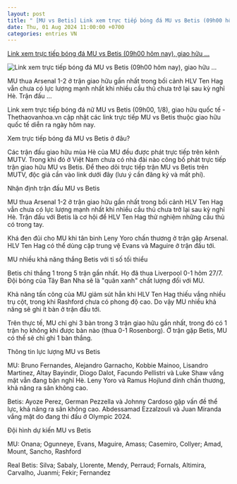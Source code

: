 ```yaml
---
layout: post
title: " [MU vs Betis] Link xem trực tiếp bóng đá MU vs Betis (09h00 hôm nay), giao hữu ..."
date: Thu, 01 Aug 2024 11:00:00 +0700
categories: entries VN
---
```

[Link xem trực tiếp bóng đá MU vs Betis (09h00 hôm nay), giao hữu ...](https://thethaovanhoa.vn/link-xem-truc-tiep-bong-da-mu-vs-betis-09h00-hom-nay-giao-huu-quoc-te-20240731232025186.htm)

![Link xem trực tiếp bóng đá MU vs Betis (09h00 hôm nay), giao hữu ...](https://thethaovanhoa.mediacdn.vn/thumb_w/1200/372676912336973824/2024/7/31/manchester-united-vs-real-betis-17224426966731057785478-34-0-662-1200-crop-17224427112551668413959.jpg)

MU thua Arsenal 1-2 ở trận giao hữu gần nhất trong bối cảnh HLV Ten Hag vẫn chưa có lực lượng mạnh nhất khi nhiều cầu thủ chưa trở lại sau kỳ nghỉ Hè. Trận đấu ...

Link xem trực tiếp bóng đá nữ MU vs Betis (09h00, 1/8), giao hữu quốc tế - Thethaovanhoa.vn cập nhật các link trực tiếp MU vs Betis thuộc giao hữu quốc tế diễn ra ngày hôm nay.



Xem trực tiếp bóng đá MU vs Betis ở đâu?

Các trận đấu giao hữu mùa Hè của MU đều được phát trực tiếp trên kênh MUTV. Trong khi đó ở Việt Nam chưa có nhà đài nào công bố phát trực tiếp trận giao hữu MU vs Betis. Để theo dõi trực tiếp trận MU vs Betis trên MUTV, độc giả cần vào link dưới đây (lưu ý cần đăng ký và mất phí).

Nhận định trận đấu MU vs Betis

MU thua Arsenal 1-2 ở trận giao hữu gần nhất trong bối cảnh HLV Ten Hag vẫn chưa có lực lượng mạnh nhất khi nhiều cầu thủ chưa trở lại sau kỳ nghỉ Hè. Trận đấu với Betis là cơ hội để HLV Ten Hag thử nghiệm những cầu thủ có trong tay.

Khá đen đủi cho MU khi tân binh Leny Yoro chấn thương ở trận gặp Arsenal. HLV Ten Hag có thể dùng cặp trung vệ Evans và Maguire ở trận đấu tới.

MU nhiều khả năng thắng Betis với tỉ số tối thiểu

Betis chỉ thắng 1 trong 5 trận gần nhất. Họ đã thua Liverpool 0-1 hôm 27/7. Đội bóng của Tây Ban Nha sẽ là "quân xanh" chất lượng đối với MU.

Khả năng tấn công của MU giảm sút hẳn khi HLV Ten Hag thiếu vắng nhiều trụ cột, trong khi Rashford chưa có phong độ cao. Do vậy MU nhiều khả năng sẽ ghi ít bàn ở trận đấu tới.

Trên thực tế, MU chỉ ghi 3 bàn trong 3 trận giao hữu gần nhất, trong đó có 1 trận họ không khi được bàn nào (thua 0-1 Rosenborg). Ở trận gặp Betis, MU có thể sẽ chỉ ghi 1 bàn thắng.

Thông tin lực lượng MU vs Betis

MU: Bruno Fernandes, Alejandro Garnacho, Kobbie Mainoo, Lisandro Martinez, Altay Bayindir, Diogo Dalot, Facundo Pellistri và Luke Shaw vắng mặt vẫn đang bận nghỉ Hè. Leny Yoro và Ramus Hojlund dính chấn thương, khả năng ra sân không cao.

Betis: Ayoze Perez, German Pezzella và Johnny Cardoso gặp vấn đề thể lực, khả năng ra sân không cao. Abdessamad Ezzalzouli và Juan Miranda vắng mặt do đang thi đấu ở Olympic 2024.

Đội hình dự kiến MU vs Betis

MU: Onana; Ogunneye, Evans, Maguire, Amass; Casemiro, Collyer; Amad, Mount, Sancho, Rashford

Real Betis: Silva; Sabaly, Llorente, Mendy, Perraud; Fornals, Altimira, Carvalho, Juanmi; Fekir; Fernandez

